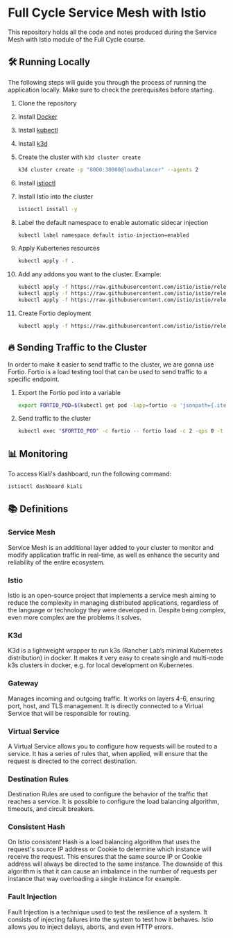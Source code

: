 # Full Cycle Service Mesh with Istio

This repository holds all the code and notes produced during the Service Mesh with Istio module of the Full Cycle course.

## 🛠️ Running Locally 

The following steps will guide you through the process of running the application locally. Make sure to check the prerequisites before starting.

1. Clone the repository

1. Install [Docker](https://docs.docker.com)

1. Install [kubectl](https://kubernetes.io/docs/tasks/tools/install-kubectl/)

1. Install [k3d](https://k3d.io/)

1. Create the cluster with `k3d cluster create`

    ```bash
    k3d cluster create -p "8000:30000@loadbalancer" --agents 2
    ```

1. Install [istioctl](https://istio.io)

1. Install Istio into the cluster

    ```bash
    istioctl install -y
    ```

1. Label the default namespace to enable automatic sidecar injection

    ```bash
    kubectl label namespace default istio-injection=enabled
    ```

1. Apply Kubertenes resources

    ```bash
    kubectl apply -f .
    ```

1. Add any addons you want to the cluster. Example:

    ```bash
    kubectl apply -f https://raw.githubusercontent.com/istio/istio/release-1.20/samples/addons/prometheus.yaml && \
    kubectl apply -f https://raw.githubusercontent.com/istio/istio/release-1.20/samples/addons/grafana.yaml && \
    kubectl apply -f https://raw.githubusercontent.com/istio/istio/release-1.20/samples/addons/kiali.yaml    
    ```

1. Create Fortio deployment

    ```bash
    kubectl apply -f https://raw.githubusercontent.com/istio/istio/release-1.20/samples/httpbin/sample-client/fortio-deploy.yaml
    ```


## 🔥 Sending Traffic to the Cluster

In order to make it easier to send traffic to the cluster, we are gonna use Fortio. Fortio is a load testing tool that can be used to send traffic to a specific endpoint.

1. Export the Fortio pod into a variable

    ```bash
    export FORTIO_POD=$(kubectl get pod -lapp=fortio -o 'jsonpath={.items[0].metadata.name}')
    ```

1. Send traffic to the cluster

    ```bash
    kubectl exec "$FORTIO_POD" -c fortio -- fortio load -c 2 -qps 0 -t 200s -loglevel Warning http://nginx-service:8000
    ```

## 📊 Monitoring

To access Kiali's dashboard, run the following command:

```bash
istioctl dashboard kiali
```

## 📚 Definitions

### Service Mesh

Service Mesh is an additional layer added to your cluster to monitor and modify application traffic in real-time, as well as enhance the security and reliability of the entire ecosystem.

### Istio

Istio is an open-source project that implements a service mesh aiming to reduce the complexity in managing distributed applications, regardless of the language or technology they were developed in. Despite being complex, even more complex are the problems it solves.

### K3d

K3d is a lightweight wrapper to run k3s (Rancher Lab’s minimal Kubernetes distribution) in docker. It makes it very easy to create single and multi-node k3s clusters in docker, e.g. for local development on Kubernetes.

### Gateway

Manages incoming and outgoing traffic. It works on layers 4-6, ensuring port, host, and TLS management. It is directly connected to a Virtual Service that will be responsible for routing.

### Virtual Service

A Virtual Service allows you to configure how requests will be routed to a service. It has a series of rules that, when applied, will ensure that the request is directed to the correct destination.

### Destination Rules

Destination Rules are used to configure the behavior of the traffic that reaches a service. It is possible to configure the load balancing algorithm, timeouts, and circuit breakers.

### Consistent Hash

On Istio consistent Hash is a load balancing algorithm that uses the request's source IP address or Cookie to determine which instance will receive the request. This ensures that the same source IP or Cookie address will always be directed to the same instance. The downside of this algorithm is that it can cause an imbalance in the number of requests per instance that way overloading a single instance for example. 

### Fault Injection

Fault Injection is a technique used to test the resilience of a system. It consists of injecting failures into the system to test how it behaves. Istio allows you to inject delays, aborts, and even HTTP errors.